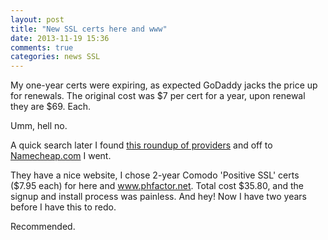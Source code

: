 ```yaml
---
layout: post
title: "New SSL certs here and www"
date: 2013-11-19 15:36
comments: true
categories: news SSL
---
```


My one-year certs were expiring, as expected GoDaddy jacks the price up for renewals. The original cost was $7 per cert for a year, upon renewal they are $69. Each.

Umm, hell no.

A quick search later I found [this roundup of providers](http://webdesign.about.com/od/ssl/tp/cheapest-ssl-certificates.htm) and off to [Namecheap.com](https://www.namecheap.com/ssl-certificates/comodo.aspx) I went.

They have a nice website, I chose 2-year Comodo 'Positive SSL' certs ($7.95 each) for here and www.phfactor.net. Total cost $35.80, and the signup and install process was painless. And hey! Now I have two years before I have this to redo.

Recommended.
